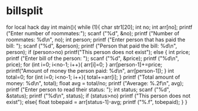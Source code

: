 # billsplit
for local hack day
int main(){
    while (1){
    char str1[20];
    int no;
    int arr[no];
    printf ("Enter number of roommates:");
    scanf ("%d", &no);
    printf ("Number of roommates: %d\n", no);
    int person;
    printf ("Enter person that has paid the bill: ");
    scanf ("%d", &person);
    printf ("Person that paid the bill: %d\n", person);
    if (person>no)
        printf("This person does not exist");
    else {
        int price;
        printf ("Enter bill of the person: ");
        scanf ("%d", &price);
        printf ("%d\n", price);
        for (int i=0; i<no-1; i++){
            arr[i]=0;
        }
        arr[person-1]+=price;
        printf("Amount of money the person paid: %d\n", arr[person-1]);
    }
    int total=0;
    for (int i=0; i<no-1; i++){
    total+=arr[i];
    }
    printf ("Total amount of money: %d\n", total);
    float avg = total/no;
    printf ("Average: %.2f\n", avg);
    printf ("Enter person to read their status: ");
    int status;
    scanf ("%d", &status);
    printf ("%d\n", status);
    if (status>no)
        printf ("This person does not exist");
    else{
        float tobepaid = arr[status-1]-avg;
        printf ("%.f", tobepaid);
    }
}
